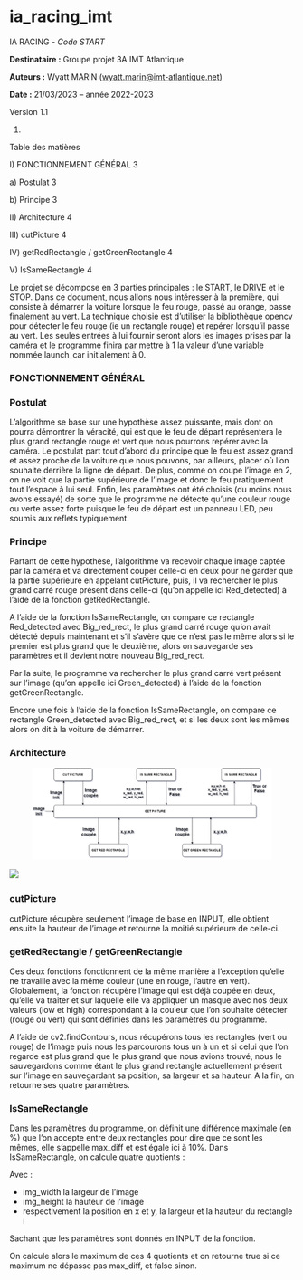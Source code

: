 # ia\_racing\_imt

IA RACING - _Code START_

**Destinataire :** Groupe projet 3A IMT Atlantique

**Auteurs :** Wyatt MARIN ([wyatt.marin@imt-atlantique.net](mailto:wyatt.marin@imt-atlantique.net))

**Date :** 21/03/2023 – année 2022-2023

Version 1.1

1.

Table des matières

I) FONCTIONNEMENT GÉNÉRAL 3

a) Postulat 3

b) Principe 3

II) Architecture 4

III) cutPicture 4

IV) getRedRectangle / getGreenRectangle 4

V) IsSameRectangle 4

Le projet se décompose en 3 parties principales : le START, le DRIVE et le STOP. Dans ce document, nous allons nous intéresser à la première, qui consiste à démarrer la voiture lorsque le feu rouge, passé au orange, passe finalement au vert. La technique choisie est d’utiliser la bibliothèque opencv pour détecter le feu rouge (ie un rectangle rouge) et repérer lorsqu’il passe au vert. Les seules entrées à lui fournir seront alors les images prises par la caméra et le programme finira par mettre à 1 la valeur d’une variable nommée launch\_car initialement à 0.

### FONCTIONNEMENT GÉNÉRAL <a href="#_toc130314530" id="_toc130314530"></a>

### Postulat <a href="#_toc130314531" id="_toc130314531"></a>

L’algorithme se base sur une hypothèse assez puissante, mais dont on pourra démontrer la véracité, qui est que le feu de départ représentera le plus grand rectangle rouge et vert que nous pourrons repérer avec la caméra. Le postulat part tout d’abord du principe que le feu est assez grand et assez proche de la voiture que nous pouvons, par ailleurs, placer où l’on souhaite derrière la ligne de départ. De plus, comme on coupe l’image en 2, on ne voit que la partie supérieure de l’image et donc le feu pratiquement tout l’espace à lui seul. Enfin, les paramètres ont été choisis (du moins nous avons essayé) de sorte que le programme ne détecte qu’une couleur rouge ou verte assez forte puisque le feu de départ est un panneau LED, peu soumis aux reflets typiquement.

### Principe <a href="#_toc130314532" id="_toc130314532"></a>

Partant de cette hypothèse, l’algorithme va recevoir chaque image captée par la caméra et va directement couper celle-ci en deux pour ne garder que la partie supérieure en appelant cutPicture, puis, il va rechercher le plus grand carré rouge présent dans celle-ci (qu’on appelle ici Red\_detected) à l’aide de la fonction getRedRectangle.

A l’aide de la fonction IsSameRectangle, on compare ce rectangle Red\_detected avec Big\_red\_rect, le plus grand carré rouge qu’on avait détecté depuis maintenant et s’il s’avère que ce n’est pas le même alors si le premier est plus grand que le deuxième, alors on sauvegarde ses paramètres et il devient notre nouveau Big\_red\_rect.

Par la suite, le programme va rechercher le plus grand carré vert présent sur l’image (qu’on appelle ici Green\_detected) à l’aide de la fonction getGreenRectangle.

Encore une fois à l’aide de la fonction IsSameRectangle, on compare ce rectangle Green\_detected avec Big\_red\_rect, et si les deux sont les mêmes alors on dit à la voiture de démarrer.

### Architecture <a href="#_toc130314533" id="_toc130314533"></a>

<figure><img src=".gitbook/assets/Image1.png" alt=""><figcaption></figcaption></figure>

![](broken-reference)

### cutPicture <a href="#_toc130314534" id="_toc130314534"></a>

cutPicture récupère seulement l’image de base en INPUT, elle obtient ensuite la hauteur de l’image et retourne la moitié supérieure de celle-ci.

### getRedRectangle / getGreenRectangle <a href="#_toc130314535" id="_toc130314535"></a>

Ces deux fonctions fonctionnent de la même manière à l’exception qu’elle ne travaille avec la même couleur (une en rouge, l’autre en vert). Globalement, la fonction récupère l’image qui est déjà coupée en deux, qu’elle va traiter et sur laquelle elle va appliquer un masque avec nos deux valeurs (low et high) correspondant à la couleur que l’on souhaite détecter (rouge ou vert) qui sont définies dans les paramètres du programme.

A l’aide de cv2.findContours, nous récupérons tous les rectangles (vert ou rouge) de l’image puis nous les parcourons tous un à un et si celui que l’on regarde est plus grand que le plus grand que nous avions trouvé, nous le sauvegardons comme étant le plus grand rectangle actuellement présent sur l’image en sauvegardant sa position, sa largeur et sa hauteur. A la fin, on retourne ses quatre paramètres.

### IsSameRectangle <a href="#_toc130314536" id="_toc130314536"></a>

Dans les paramètres du programme, on définit une différence maximale (en %) que l’on accepte entre deux rectangles pour dire que ce sont les mêmes, elle s’appelle max\_diff et est égale ici à 10%. Dans IsSameRectangle, on calcule quatre quotients :

Avec :

* img\_width la largeur de l’image
* img\_height la hauteur de l’image
* respectivement la position en x et y, la largeur et la hauteur du rectangle i

Sachant que les paramètres sont donnés en INPUT de la fonction.

On calcule alors le maximum de ces 4 quotients et on retourne true si ce maximum ne dépasse pas max\_diff, et false sinon.
